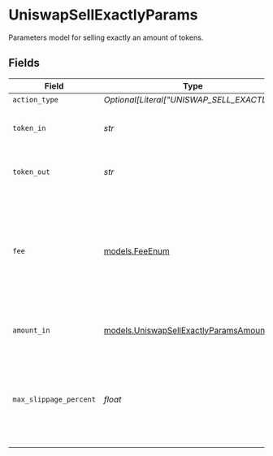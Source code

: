 # UniswapSellExactlyParams

Parameters model for selling exactly an amount of tokens.


## Fields

| Field                                                                                    | Type                                                                                     | Required                                                                                 | Description                                                                              | Example                                                                                  |
| ---------------------------------------------------------------------------------------- | ---------------------------------------------------------------------------------------- | ---------------------------------------------------------------------------------------- | ---------------------------------------------------------------------------------------- | ---------------------------------------------------------------------------------------- |
| `action_type`                                                                            | *Optional[Literal["UNISWAP_SELL_EXACTLY"]]*                                              | :heavy_minus_sign:                                                                       | N/A                                                                                      |                                                                                          |
| `token_in`                                                                               | *str*                                                                                    | :heavy_check_mark:                                                                       | The symbol or address of the token to sell..                                             | WETH                                                                                     |
| `token_out`                                                                              | *str*                                                                                    | :heavy_check_mark:                                                                       | The symbol or address of the token to buy..                                              | WETH                                                                                     |
| `fee`                                                                                    | [models.FeeEnum](../models/feeenum.md)                                                   | :heavy_check_mark:                                                                       | The transaction fee of a Uniswap pool in bips.<br/><br/>Uniswap supports 4 different fee levels. |                                                                                          |
| `amount_in`                                                                              | [models.UniswapSellExactlyParamsAmountIn](../models/uniswapsellexactlyparamsamountin.md) | :heavy_check_mark:                                                                       | The amount of the `token_in` to sell                                                     | 1.5                                                                                      |
| `max_slippage_percent`                                                                   | *float*                                                                                  | :heavy_check_mark:                                                                       | The maximum slippage allowed in percent. e.g. `1` means `1 %` slippage allowed.          | 0.5                                                                                      |